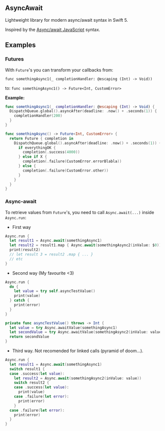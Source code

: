 AsyncAwait
-----

Lightweight library for modern async/await syntax in Swift 5.

Inspired by the [Async/await JavaScript](https://javascript.info/async-await) syntax.

## Examples

### Futures

With `Future`'s you can transform your callbacks from:

`func somethingAsync1(_ completionHandler: @escaping (Int) -> Void))`

to: `func somethingAsync1() -> Future<Int, CustomError>`

**Example:**
```swift
func somethingAsync1(_ completionHandler: @escaping (Int) -> Void) {
  DispatchQueue.global().asyncAfter(deadline: .now() + .seconds(1)) {
    completionHandler(200)
  }
}
```
```swift
func somethingAsync() -> Future<Int, CustomError> {
  return Future { completion in
    DispatchQueue.global().asyncAfter(deadline: .now() + .seconds(1)) {
      if everythingOK {
        completion(.success(4000))
      } else if X {
        completion(.failure(CustomError.errorBlabla))
      } else {
        completion(.failure(CustomError.other))
      }
    }
  }
}
```

### Async-await

To retrieve values from `Future`'s, you need to call `Async.await(...)` inside `Async.run`:

- First way
```swift
Async.run {
  let result1 = Async.await(somethingAsync1)
  let result2 = result1.map { Async.await(somethingAsync2(inValue: $0)) }
  print(result2)
  // let result 3 = result2 .map { ... }
  // etc
}
```

- Second way (My favourite <3)
```swift
Async.run {
  do {
    let value = try self.asyncTestValue()
    print(value)
  } catch {
    print(error)
  }
}

private func asyncTestValue() throws -> Int {
  let value = try Async.awaitValue(somethingAsync1)
  let secondValue = try Async.awaitValue(somethingAsync2(inValue: value))
  return secondValue
}
```

- Third way. Not recomended for linked calls (pyramid of doom...).
```swift
Async.run {
  let result1 = Async.await(somethingAsync1)
  switch result1 {
  case .success(let value):
    let result2 = Async.await(somethingAsync2(inValue: value))
    switch result2 {
    case .success(let value):
      print(value)
    case .failure(let error):
      print(error)
    }
  case .failure(let error):
    print(error)
  }
}
```